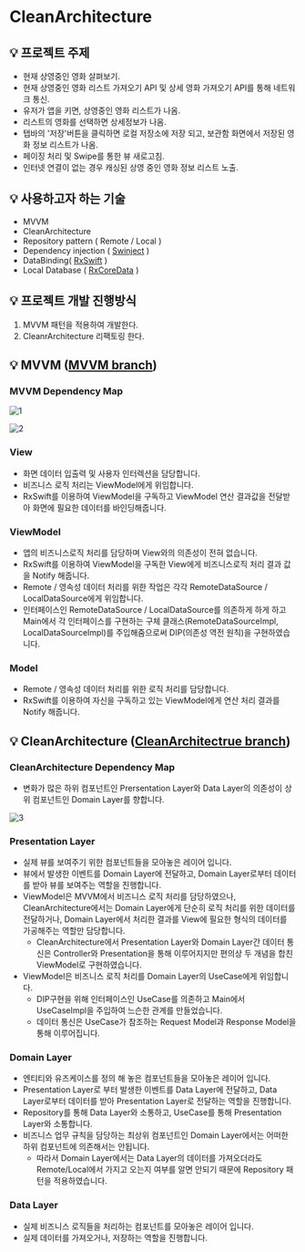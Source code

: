 # CleanArchitecture
## 💡 프로젝트 주제

- 현재 상영중인 영화 살펴보기.
- 현재 상영중인 영화 리스트 가져오기 API 및 상세 영화 가져오기 API를 통해 네트워크 통신.
- 유저가 앱을 키면, 상영중인 영화 리스트가 나옴.
- 리스트의 영화를 선택하면 상세정보가 나옴.
- 탭바의 '저장'버튼을 클릭하면 로컬 저장소에 저장 되고, 보관함 화면에서 저장된 영화 정보 리스트가 나옴.
- 페이징 처리 및 Swipe를 통한 뷰 새로고침.
- 인터넷 연결이 없는 경우 캐싱된 상영 중인 영화 정보 리스트 노출.

## 💡 사용하고자 하는 기술
- MVVM
- CleanArchitecture
- Repository pattern ( Remote / Local )
- Dependency injection ( [Swinject](https://github.com/Swinject/Swinject) )
- DataBinding( [RxSwift](https://github.com/ReactiveX/RxSwift) )
- Local Database ( [RxCoreData](https://github.com/RxSwiftCommunity/RxCoreData) )

## 💡 프로젝트 개발 진행방식
1. MVVM 패턴을 적용하여 개발한다.
2. CleanrArchitecture 리팩토링 한다. 


## 💡 MVVM ([MVVM branch](https://github.com/Gooreum/CleanArchitecture/tree/MVVM+Rx))
### **MVVM Dependency Map**

![1](https://user-images.githubusercontent.com/48742165/140517457-96d81e75-2293-4207-a289-1caa1d9d9c8b.png)

![2](https://user-images.githubusercontent.com/48742165/140517476-8f9d5256-455b-41e6-9b54-ee96e6d42bb2.png)

### **View**

- 화면 데이터 입출력 및 사용자 인터렉션을 담당합니다.
- 비즈니스 로직 처리는 ViewModel에게 위임합니다.
- RxSwift를 이용하여 ViewModel을 구독하고 ViewModel 연산 결과값을 전달받아 화면에 필요한 데이터를 바인딩해줍니다.

### **ViewModel**

- 앱의 비즈니스로직 처리를 담당하며 View와의 의존성이 전혀 없습니다.
- RxSwift를 이용하여 ViewModel을 구독한 View에게 비즈니스로직 처리 결과 값을 Notify 해줍니다.
- Remote / 영속성 데이터 처리를 위한 작업은 각각 RemoteDataSource / LocalDataSource에게 위임합니다.
- 인터페이스인 RemoteDataSource / LocalDataSource를 의존하게 하게 하고 Main에서 각 인터페이스를 구현하는 구체 클래스(RemoteDataSourceImpl, LocalDataSourceImpl)를  주입해줌으로써 DIP(의존성 역전 원칙)을 구현하였습니다.

### **Model**

- Remote / 영속성 데이터 처리를 위한 로직 처리를 담당합니다.
- RxSwift를 이용하여 자신을 구독하고 있는 ViewModel에게 연산 처리 결과를 Notify 해줍니다.


## 💡 **CleanArchitecture ([CleanArchitectrue branch](https://github.com/Gooreum/CleanArchitecture/tree/CleanArchitecture))**
### **CleanArchitecture Dependency Map**

- 변화가 많은 하위 컴포넌트인 Prersentation Layer와 Data Layer의 의존성이 상위 컴포넌트인 Domain Layer를 향합니다.

![3](https://user-images.githubusercontent.com/48742165/140517495-7cca775c-997c-43b3-a37c-dbf39e519498.png)

### **Presentation Layer**

- 실제 뷰를 보여주기 위한 컴포넌트들을 모아놓은 레이어 입니다.
- 뷰에서 발생한 이벤트를 Domain Layer에 전달하고, Domain Layer로부터 데이터를 받아 뷰를 보여주는 역할을 진행합니다.
- ViewModel은 MVVM에서 비즈니스 로직 처리를 담당하였으나, CleanArchitecture에서는 Domain Layer에게 단순히 로직 처리를 위한 데이터를 전달하거나, Domain Layer에서 처리한 결과를 View에 필요한 형식의 데이터를 가공해주는 역할만 담당합니다.
    - CleanArchitecture에서 Presentation Layer와 Domain Layer간 데이터 통신은 Controller와 Presentation을 통해 이루어지지만 편의상 두 개념을 합친 ViewModel로 구현하였습니다.
- ViewModel은 비즈니스 로직 처리를 Domain Layer의 UseCase에게 위임합니다.
    - DIP구현을 위해 인터페이스인 UseCase를 의존하고 Main에서 UseCaseImpl을 주입하여 느슨한 관계를 만들었습니다.
    - 데이터 통신은 UseCase가 참조하는 Request Model과 Response Model을 통해 이루어집니다.

### **Domain Layer**

- 엔티티와 유즈케이스를 정의 해 놓은 컴포넌트들을 모아놓은 레이어 입니다.
- Presentation Layer로 부터 발생한 이벤트를 Data Layer에 전달하고, Data Layer로부터 데이터를 받아 Presentation Layer로 전달하는 역할을 진행합니다.
- Repository를 통해 Data Layer와 소통하고, UseCase를 통해 Presentation Layer와 소통합니다.
- 비즈니스 업무 규칙을 담당하는 최상위 컴포넌트인 Domain Layer에서는 어떠한 하위 컴포넌트에 의존해서는 안됩니다.
    - 따라서 Domain Layer에서는 Data Layer의 데이터를 가져오더라도 Remote/Local에서 가지고 오는지 여부를 알면 안되기 때문에 Repository 패턴을 적용하였습니다.

### **Data Layer**

- 실제 비즈니스 로직들을 처리하는 컴포넌트를 모아놓은 레이어 입니다.
- 실제 데이터를 가져오거나, 저장하는 역할을 진행합니다.
